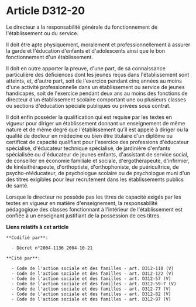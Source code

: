 # Article D312-20

Le directeur a la responsabilité générale du fonctionnement de l'établissement ou du service.

Il doit être apte physiquement, moralement et professionnellement à assurer la garde et l'éducation d'enfants et
d'adolescents ainsi que le bon fonctionnement d'un établissement.

Il doit en outre apporter la preuve, d'une part, de sa connaissance particulière des déficiences dont les jeunes reçus dans
l'établissement sont atteints, et, d'autre part, soit de l'exercice pendant cinq années au moins d'une activité
professionnelle dans un établissement ou service de jeunes handicapés, soit de l'exercice pendant deux ans au moins des
fonctions de directeur d'un établissement scolaire comportant une ou plusieurs classes ou sections d'éducation spéciale
publiques ou privées sous contrat.

Il doit enfin posséder la qualification qui est requise par les textes en vigueur pour diriger un établissement donnant un
enseignement de même nature et de même degré que l'établissement qu'il est appelé à diriger ou la qualité de docteur en
médecine ou bien être titulaire d'un diplôme ou certificat de capacité qualifiant pour l'exercice des professions d'éducateur
spécialisé, d'éducateur technique spécialisé, de jardinière d'enfants spécialisée ou d'éducateur de jeunes enfants,
d'assistant de service social, de conseiller en économie familiale et sociale, d'ergothérapeute, d'infirmier, de
kinésithérapeute, d'orthoptiste, d'orthophoniste, de puéricultrice, de psycho-rééducateur, de psychologue scolaire ou de
psychologue muni d'un des titres exigibles pour leur recrutement dans les établissements publics de santé.

Lorsque le directeur ne possède pas les titres de capacité exigés par les textes en vigueur en matière d'enseignement, la
responsabilité pédagogique des classes fonctionnant à l'intérieur de l'établissement est confiée à un enseignant justifiant
de la possession de ces titres.

**Liens relatifs à cet article**

	**Codifié par**:

	  - Décret n°2004-1136 2004-10-21

	**Cité par**:

	  - Code de l'action sociale et des familles - art. D312-110 (V)
	  - Code de l'action sociale et des familles - art. D312-122 (V)
	  - Code de l'action sociale et des familles - art. D312-57 (V)
	  - Code de l'action sociale et des familles - art. D312-59-7 (V)
	  - Code de l'action sociale et des familles - art. D312-77 (V)
	  - Code de l'action sociale et des familles - art. D312-82 (V)
	  - Code de l'action sociale et des familles - art. D312-97 (V)
